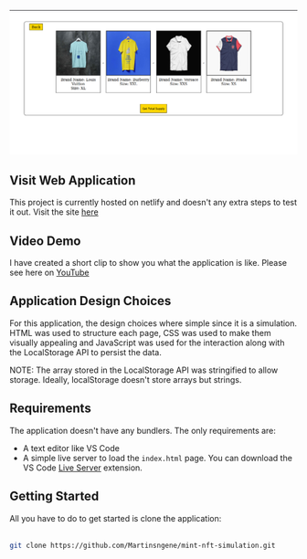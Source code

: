 ![Applications Home Page](/assets/banner.png)

## Visit Web Application

This project is currently hosted on netlify and doesn't any extra steps to test it out. Visit the site [here](https://mint-nft-simulation.netlify.app)

## Video Demo

I have created a short clip to show you what the application is like. Please see here on [YouTube](https://youtu.be/lDYFjSRiHaI)

## Application Design Choices

For this application, the design choices where simple since it is a simulation. HTML was used to structure each page, CSS was used to make them visually appealing and JavaScript was used for the interaction along with the LocalStorage API to persist the data.

NOTE: The array stored in the LocalStorage API was stringified to allow storage. Ideally, localStorage doesn't store arrays but strings.

## Requirements

The application doesn't have any bundlers. The only requirements are:

- A text editor like VS Code
- A simple live server to load the `index.html` page. You can download the VS Code [Live Server](https://marketplace.visualstudio.com/items?itemName=ritwickdey.LiveServer) extension.

## Getting Started

All you have to do to get started is clone the application:

```bash

git clone https://github.com/Martinsngene/mint-nft-simulation.git

```
